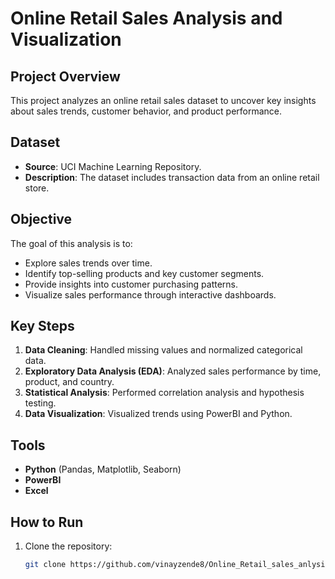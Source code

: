 # Online Retail Sales Analysis and Visualization

## Project Overview
This project analyzes an online retail sales dataset to uncover key insights about sales trends, customer behavior, and product performance.

## Dataset
- **Source**: UCI Machine Learning Repository.
- **Description**: The dataset includes transaction data from an online retail store.

## Objective
The goal of this analysis is to:
- Explore sales trends over time.
- Identify top-selling products and key customer segments.
- Provide insights into customer purchasing patterns.
- Visualize sales performance through interactive dashboards.

## Key Steps
1. **Data Cleaning**: Handled missing values and normalized categorical data.
2. **Exploratory Data Analysis (EDA)**: Analyzed sales performance by time, product, and country.
3. **Statistical Analysis**: Performed correlation analysis and hypothesis testing.
4. **Data Visualization**: Visualized trends using PowerBI and Python.

## Tools
- **Python** (Pandas, Matplotlib, Seaborn)
- **PowerBI**
- **Excel**

## How to Run
1. Clone the repository:
   ```bash
   git clone https://github.com/vinayzende8/Online_Retail_sales_anlysis.git
